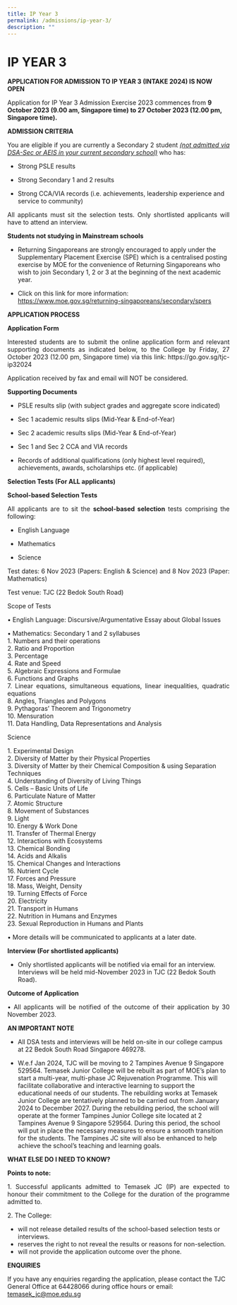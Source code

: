 ```yaml
---
title: IP Year 3
permalink: /admissions/ip-year-3/
description: ""
---
```

# IP YEAR 3

**APPLICATION FOR ADMISSION TO IP YEAR 3 (INTAKE 2024) IS NOW OPEN**

Application for IP Year 3 Admission Exercise 2023 commences from **9 October 2023 (9.00 am, Singapore time) to 27 October 2023 (12.00 pm, Singapore time).**

<p style="text-align: justify;"><b>ADMISSION CRITERIA</b></p>

<p style="text-align: justify;">You are eligible if you are currently a Secondary 2 student <i><u>(not admitted via DSA-Sec or AEIS in your current secondary school)</u></i> who has:</p>

* Strong PSLE results

* Strong Secondary 1 and 2 results

* Strong CCA/VIA records (i.e. achievements, leadership experience and service to community)

<p style="text-align: justify;">All applicants must sit the selection tests. Only shortlisted applicants will have to attend an interview.</p>

<p style="text-align: justify;"><b>Students not studying in Mainstream schools</b></p>

* Returning Singaporeans are strongly encouraged to apply under the Supplementary Placement Exercise (SPE) which is a centralised posting exercise by MOE for the convenience of Returning Singaporeans who wish to join Secondary 1, 2 or 3 at the beginning of the next academic year. 

* Click on this link for more information: https://www.moe.gov.sg/returning-singaporeans/secondary/spers

<p style="text-align: justify;"><b>APPLICATION PROCESS</b></p>

<p style="text-align: justify;"><b>Application Form</b></p>
<p style="text-align: justify;">Interested students are to submit the online application form and relevant supporting documents as indicated below, to the College by Friday, 27 October 2023 (12.00 pm, Singapore time) via this link: https://go.gov.sg/tjc-ip32024 </p>

Application received by fax and email will NOT be considered.

<p style="text-align: justify;"><b>Supporting Documents</b></p>

* PSLE results slip (with subject grades and aggregate score indicated)

* Sec 1 academic results slips (Mid-Year &amp; End-of-Year)

* Sec 2 academic results slips (Mid-Year &amp; End-of-Year)

* Sec 1 and Sec 2 CCA and VIA records

*	Records of additional qualifications (only highest level required), achievements, awards, scholarships etc. (if applicable)

<p style="text-align: justify;"><b>Selection Tests (For ALL applicants)</b></p>

<p style="text-align: justify;"><b>School-based Selection Tests</b></p>

<p style="text-align: justify;">All applicants are to sit the <b>school-based selection</b> tests comprising the following:</p>

* English Language 

* Mathematics

* Science

<p style="text-align: justify;">Test dates: 6 Nov 2023 (Papers: English &amp; Science) and 8 Nov 2023 (Paper: Mathematics)</p>
<p style="text-align: justify;">Test venue: TJC (22 Bedok South Road)</p> 
<p style="text-align: justify;">Scope of Tests</p>
<p style="text-align: justify;">•	 English Language: Discursive/Argumentative Essay about Global Issues</p>

<p style="text-align: justify;">•	Mathematics: Secondary 1 and 2 syllabuses<br>
1. Numbers and their operations<br>
2. Ratio and Proportion<br>
3. Percentage<br>
4. Rate and Speed<br>
5. Algebraic Expressions and Formulae<br>
6. Functions and Graphs<br>
7. Linear equations, simultaneous equations, linear inequalities, quadratic equations<br>
8. Angles, Triangles and Polygons<br>
9. Pythagoras’ Theorem and Trigonometry<br>
10. Mensuration<br>
11. Data Handling, Data Representations and Analysis <br>
	
</p><p style="text-align: justify;">Science</p>
1.	Experimental Design<br>
2.	Diversity of Matter by their Physical Properties<br>
3.	Diversity of Matter by their Chemical Composition &amp; using Separation Techniques<br>
4.	Understanding of Diversity of Living Things<br>
5.	Cells – Basic Units of Life<br>
6.	Particulate Nature of Matter<br>
7.	Atomic Structure<br>
8.	Movement of Substances<br>
9.	Light<br>
10.	Energy &amp; Work Done<br>
11.	Transfer of Thermal Energy<br>
12.	Interactions with Ecosystems<br>
13.	Chemical Bonding<br>
14.	Acids and Alkalis<br>
15.	Chemical Changes and Interactions<br>
16.	Nutrient Cycle<br>
17.	Forces and Pressure<br>
18.	Mass, Weight, Density<br>
19.	Turning Effects of Force<br>
20.	Electricity<br>
21.	Transport in Humans<br>
22.	Nutrition in Humans and Enzymes<br>
23.	Sexual Reproduction in Humans and Plants<br>

<p style="text-align: justify;">•	More details will be communicated to applicants at a later date.</p>

<p style="text-align: justify;"><b>Interview (For shortlisted applicants)</b></p>

*	Only shortlisted applicants will be notified via email for an interview. Interviews will be held mid-November 2023 in TJC (22 Bedok South Road). 

<p style="text-align: justify;"><b>Outcome of Application</b></p>

<p style="text-align: justify;">•	All applicants will be notified of the outcome of their application by 30 November 2023.</p>

<p style="text-align: justify;"><b>AN IMPORTANT NOTE </b></p>

*	All DSA tests and interviews will be held on-site in our college campus at 22 Bedok South Road Singapore 469278.

* W.e.f Jan 2024, TJC will be moving to 2 Tampines Avenue 9 Singapore 529564.
Temasek Junior College will be rebuilt as part of MOE’s plan to start a multi-year, multi-phase JC Rejuvenation Programme. This will facilitate collaborative and interactive learning to support the educational needs of our students. The rebuilding works at Temasek Junior College are tentatively planned to be carried out from January 2024 to December 2027. During the rebuilding period, the school will operate at the former Tampines Junior College site located at 2 Tampines Avenue 9 Singapore 529564. During this period, the school will put in place the necessary measures to ensure a smooth transition for the students. The Tampines JC site will also be enhanced to help achieve the school’s teaching and learning goals.

<p style="text-align: justify;"><b>WHAT ELSE DO I NEED TO KNOW?</b></p>
<p style="text-align: justify;"><b>Points to note:</b></p>

<p style="text-align: justify;">1. Successful applicants admitted to Temasek JC (IP) are expected to honour their commitment to the College for the duration of the programme admitted to.</p>

<p style="text-align: justify;">2. The College:</p>

* will not release detailed results of the school-based selection tests or interviews.
* reserves the right to not reveal the results or reasons for non-selection. 
* will not provide the application outcome over the phone.




<p style="text-align: justify;"><b>ENQUIRIES</b></p>

If you have any enquiries regarding the application, please contact the TJC General Office at 64428066 during office hours or email: temasek_jc@moe.edu.sg